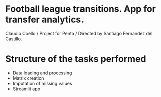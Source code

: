 # Football league transitions. App for transfer analytics.

Claudio Coello /
Project for Penta / 
Directed by Santiago Fernandez del Castillo.

# Structure of the tasks performed 
- Data loading and processing
- Matrix creation
- Imputation of missing values
- Streamlit app

